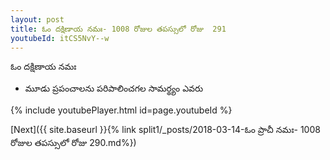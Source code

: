 ```yaml
---
layout: post
title: ఓం దక్షిణాయ నమః- 1008 రోజుల తపస్సులో రోజు  291
youtubeId: itCS5NvY--w
---
```

 
 
 ఓం దక్షిణాయ నమః  
 
 -  మూడు ప్రపంచాలను పరిపాలించగల సామర్థ్యం ఎవరు 
 
  
 
  
 
 
 
 
 
 


{% include youtubePlayer.html id=page.youtubeId %}
 
[Next]({{ site.baseurl }}{% link  split1/_posts/2018-03-14-ఓం ప్రాచీ నమః- 1008 రోజుల తపస్సులో రోజు  290.md%})
 
